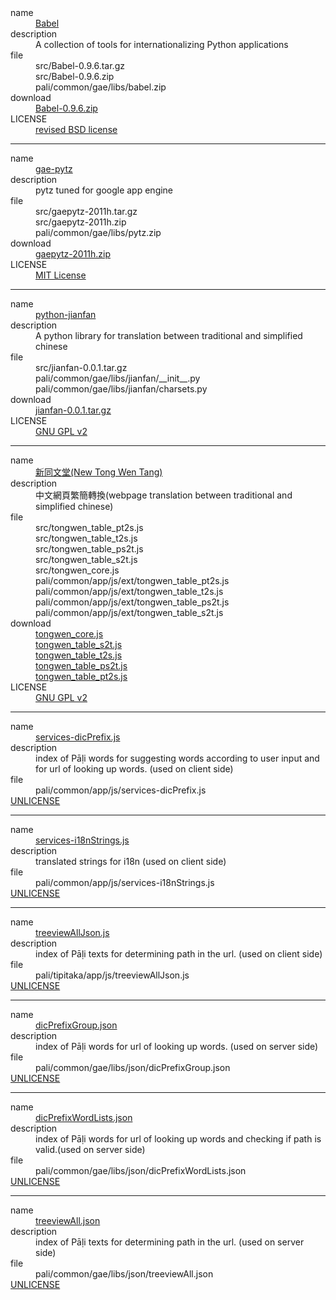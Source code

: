 <dl>
 <dt>name</dt>
  <dd><a href="http://babel.edgewall.org/">Babel</a></dd>
 <dt>description</dt>
  <dd>A collection of tools for internationalizing Python applications</dd>
 <dt>file</dt>
  <dd>src/Babel-0.9.6.tar.gz</dd>
  <dd>src/Babel-0.9.6.zip</dd>
  <dd>pali/common/gae/libs/babel.zip</dd>
 <dt>download</dt>
  <dd><a href="http://ftp.edgewall.com/pub/babel/Babel-0.9.6.zip">Babel-0.9.6.zip</a></dd>
 <dt>LICENSE</dt>
  <dd><a href="http://babel.edgewall.org/wiki/License">revised BSD license</a></dd>
</dl>

---

<dl>
 <dt>name</dt>
  <dd><a href="https://code.google.com/p/gae-pytz/">gae-pytz</a></dd>
 <dt>description</dt>
  <dd>pytz tuned for google app engine</dd>
 <dt>file</dt>
  <dd>src/gaepytz-2011h.tar.gz</dd>
  <dd>src/gaepytz-2011h.zip</dd>
  <dd>pali/common/gae/libs/pytz.zip</dd>
 <dt>download</dt>
  <dd><a href="https://pypi.python.org/packages/source/g/gaepytz/gaepytz-2011h.zip#md5=0f130ef491509775b5ed8c5f62bf66fb">gaepytz-2011h.zip</a></dd>
 <dt>LICENSE</dt>
  <dd><a href="http://opensource.org/licenses/mit-license.php">MIT License</a></dd>
</dl>

---

<dl>
 <dt>name</dt>
  <dd><a href="https://code.google.com/p/python-jianfan/">python-jianfan</a></dd>
 <dt>description</dt>
  <dd>A python library for translation between traditional and simplified chinese</dd>
 <dt>file</dt>
  <dd>src/jianfan-0.0.1.tar.gz</dd>
  <dd>pali/common/gae/libs/jianfan/__init__.py</dd>
  <dd>pali/common/gae/libs/jianfan/charsets.py</dd>
 <dt>download</dt>
  <dd><a href="https://python-jianfan.googlecode.com/files/jianfan-0.0.1.tar.gz">jianfan-0.0.1.tar.gz</a></dd>
 <dt>LICENSE</dt>
  <dd><a href="http://www.gnu.org/licenses/old-licenses/gpl-2.0.html">GNU GPL v2</a></dd>
</dl>

---

<dl>
 <dt>name</dt>
  <dd><a href="http://tongwen.openfoundry.org/">新同文堂(New Tong Wen Tang)</a></dd>
 <dt>description</dt>
  <dd>中文網頁繁簡轉換(webpage translation between traditional and simplified chinese)</dd>
 <dt>file</dt>
  <dd>src/tongwen_table_pt2s.js</dd>
  <dd>src/tongwen_table_t2s.js</dd>
  <dd>src/tongwen_table_ps2t.js</dd>
  <dd>src/tongwen_table_s2t.js</dd>
  <dd>src/tongwen_core.js</dd>
  <dd>pali/common/app/js/ext/tongwen_table_pt2s.js</dd>
  <dd>pali/common/app/js/ext/tongwen_table_t2s.js</dd>
  <dd>pali/common/app/js/ext/tongwen_table_ps2t.js</dd>
  <dd>pali/common/app/js/ext/tongwen_table_s2t.js</dd>
 <dt>download</dt>
  <dd><a href="http://tongwen.openfoundry.org/src/web/tongwen_core.js">tongwen_core.js</a></dd>
  <dd><a href="http://tongwen.openfoundry.org/src/web/tongwen_table_s2t.js">tongwen_table_s2t.js</a></dd>
  <dd><a href="http://tongwen.openfoundry.org/src/web/tongwen_table_t2s.js">tongwen_table_t2s.js</a></dd>
  <dd><a href="http://tongwen.openfoundry.org/src/web/tongwen_table_ps2t.js">tongwen_table_ps2t.js</a></dd>
  <dd><a href="http://tongwen.openfoundry.org/src/web/tongwen_table_pt2s.js">tongwen_table_pt2s.js</a></dd>
 <dt>LICENSE</dt>
  <dd><a href="http://www.gnu.org/licenses/old-licenses/gpl-2.0.html">GNU GPL v2</a></dd>
</dl>

---

<dl>
 <dt>name</dt>
  <dd><a href="https://github.com/siongui/data/blob/master/pali/common/app/js/services-dicPrefix.js">services-dicPrefix.js</a></dd>
 <dt>description</dt>
  <dd>index of Pāḷi words for suggesting words according to user input and for url of looking up words. (used on client side)</dd>
 <dt>file</dt>
  <dd>pali/common/app/js/services-dicPrefix.js</dd>
 <dt><a href="http://unlicense.org/">UNLICENSE</a></dt>
</dl>

---

<dl>
 <dt>name</dt>
  <dd><a href="https://github.com/siongui/data/blob/master/pali/common/app/js/services-i18nStrings.js">services-i18nStrings.js</a></dd>
 <dt>description</dt>
  <dd>translated strings for i18n (used on client side)</dd>
 <dt>file</dt>
  <dd>pali/common/app/js/services-i18nStrings.js</dd>
 <dt><a href="http://unlicense.org/">UNLICENSE</a></dt>
</dl>

---

<dl>
 <dt>name</dt>
  <dd><a href="https://github.com/siongui/data/blob/master/pali/tipitaka/app/js/treeviewAllJson.js">treeviewAllJson.js</a></dd>
 <dt>description</dt>
  <dd>index of Pāḷi texts for determining path in the url. (used on client side)</dd>
 <dt>file</dt>
  <dd>pali/tipitaka/app/js/treeviewAllJson.js</dd>
 <dt><a href="http://unlicense.org/">UNLICENSE</a></dt>
</dl>

---

<dl>
 <dt>name</dt>
  <dd><a href="https://github.com/siongui/data/blob/master/pali/common/gae/libs/json/dicPrefixGroup.json">dicPrefixGroup.json</a></dd>
 <dt>description</dt>
  <dd>index of Pāḷi words for url of looking up words. (used on server side)</dd>
 <dt>file</dt>
  <dd>pali/common/gae/libs/json/dicPrefixGroup.json</dd>
 <dt><a href="http://unlicense.org/">UNLICENSE</a></dt>
</dl>

---

<dl>
 <dt>name</dt>
  <dd><a href="https://github.com/siongui/data/blob/master/pali/common/gae/libs/json/dicPrefixWordLists.json">dicPrefixWordLists.json</a></dd>
 <dt>description</dt>
  <dd>index of Pāḷi words for url of looking up words and checking if path is valid.(used on server side)</dd>
 <dt>file</dt>
  <dd>pali/common/gae/libs/json/dicPrefixWordLists.json</dd>
 <dt><a href="http://unlicense.org/">UNLICENSE</a></dt>
</dl>

---

<dl>
 <dt>name</dt>
  <dd><a href="https://github.com/siongui/data/blob/master/pali/common/gae/libs/json/treeviewAll.json">treeviewAll.json</a></dd>
 <dt>description</dt>
  <dd>index of Pāḷi texts for determining path in the url. (used on server side)</dd>
 <dt>file</dt>
  <dd>pali/common/gae/libs/json/treeviewAll.json</dd>
 <dt><a href="http://unlicense.org/">UNLICENSE</a></dt>
</dl>
